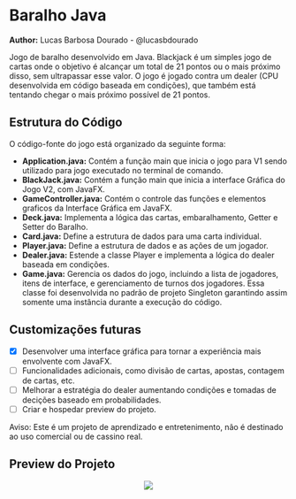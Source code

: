 # Baralho Java

**Author:** Lucas Barbosa Dourado - @lucasbdourado

Jogo de baralho desenvolvido em Java. Blackjack é um simples jogo de cartas onde o objetivo é alcançar um total de 21 pontos ou o mais próximo disso, sem ultrapassar esse valor. O jogo é jogado contra um dealer (CPU desenvolvida em código baseada em condições), que também está tentando chegar o mais próximo possível de 21 pontos.

## Estrutura do Código

O código-fonte do jogo está organizado da seguinte forma:

+ **Application.java:** Contém a função main que inicia o jogo para V1 sendo utilizado para jogo executado no terminal de comando.
+ **BlackJack.java:** Contém a função main que inicia a interface Gráfica do Jogo V2, com JavaFX.
+ **GameController.java:** Contém o controle das funções e elementos graficos da Interface Gráfica em JavaFX.
+ **Deck.java:** Implementa a lógica das cartas, embaralhamento, Getter e Setter do Baralho.
+ **Card.java:** Define a estrutura de dados para uma carta individual.
+ **Player.java:** Define a estrutura de dados e as ações de um jogador.
+ **Dealer.java:** Estende a classe Player e implementa a lógica do dealer baseada em condições.
+ **Game.java:** Gerencia os dados do jogo, incluindo a lista de jogadores, itens de interface, e gerenciamento de turnos dos jogadores. Essa classe foi desenvolvida no padrão de projeto Singleton garantindo assim somente uma instância durante a execução do código.

## Customizações futuras
- [x] Desenvolver uma interface gráfica para tornar a experiência mais envolvente com JavaFX.
- [ ] Funcionalidades adicionais, como divisão de cartas, apostas, contagem de cartas, etc.
- [ ] Melhorar a estratégia do dealer aumentando condições e tomadas de decições baseado em probabilidades.
- [ ] Criar e hospedar preview do projeto.

Aviso: Este é um projeto de aprendizado e entretenimento, não é destinado ao uso comercial ou de cassino real.

## Preview do Projeto
<center><img src="https://github.com/lucasbdourado/Baralho-Java/assets/44330434/c72ef582-5ff3-4c40-9f04-4bbc9c00dd7b"></center>

